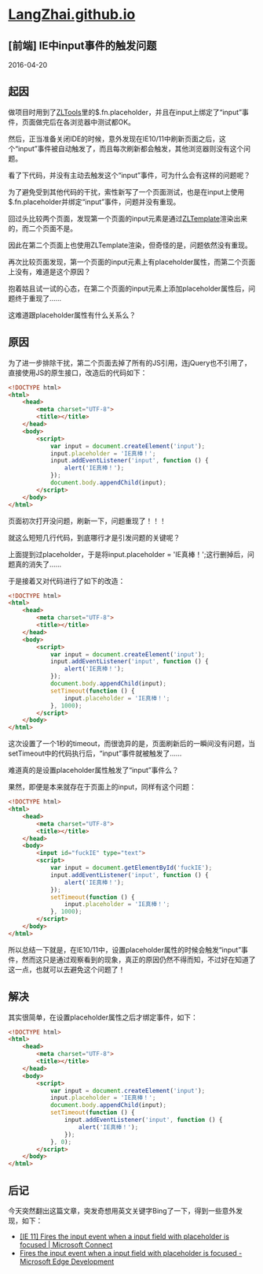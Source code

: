 # [LangZhai.github.io](https://langzhai.github.io)

## __[前端] IE中input事件的触发问题__

2016-04-20

## 起因

做项目时用到了[ZLTools](https://github.com/LangZhai/ZLTools)里的$.fn.placeholder，并且在input上绑定了“input”事件，页面做完后在各浏览器中测试都OK。

然后，正当准备关闭IDE的时候，意外发现在IE10/11中刷新页面之后，这个“input”事件被自动触发了，而且每次刷新都会触发，其他浏览器则没有这个问题。

看了下代码，并没有主动去触发这个“input”事件，可为什么会有这样的问题呢？

为了避免受到其他代码的干扰，索性新写了一个页面测试，也是在input上使用$.fn.placeholder并绑定“input”事件，问题并没有重现。

回过头比较两个页面，发现第一个页面的input元素是通过[ZLTemplate](https://github.com/LangZhai/ZLTemplate)渲染出来的，而二个页面不是。

因此在第二个页面上也使用ZLTemplate渲染，但奇怪的是，问题依然没有重现。

再次比较页面发现，第一个页面的input元素上有placeholder属性，而第二个页面上没有，难道是这个原因？

抱着姑且试一试的心态，在第二个页面的input元素上添加placeholder属性后，问题终于重现了……

这难道跟placeholder属性有什么关系么？

## 原因

为了进一步排除干扰，第二个页面去掉了所有的JS引用，连jQuery也不引用了，直接使用JS的原生接口，改造后的代码如下：

```html
<!DOCTYPE html>
<html>
    <head>
        <meta charset="UTF-8">
        <title></title>
    </head>
    <body>
        <script>
            var input = document.createElement('input');
            input.placeholder = 'IE真棒！';
            input.addEventListener('input', function () {
                alert('IE真棒！');
            });
            document.body.appendChild(input);
        </script>
    </body>
</html>
```

页面初次打开没问题，刷新一下，问题重现了！！！

就这么短短几行代码，到底哪行才是引发问题的关键呢？

上面提到过placeholder，于是将input.placeholder = 'IE真棒！';这行删掉后，问题真的消失了……

于是接着又对代码进行了如下的改造：

```html
<!DOCTYPE html>
<html>
    <head>
        <meta charset="UTF-8">
        <title></title>
    </head>
    <body>
        <script>
            var input = document.createElement('input');
            input.addEventListener('input', function () {
                alert('IE真棒！');
            });
            document.body.appendChild(input);
            setTimeout(function () {
                input.placeholder = 'IE真棒！';
            }, 1000);
        </script>
    </body>
</html>
```

这次设置了一个1秒的timeout，而很诡异的是，页面刷新后的一瞬间没有问题，当setTimeout中的代码执行后，“input”事件就被触发了……

难道真的是设置placeholder属性触发了“input”事件么？

果然，即便是本来就存在于页面上的input，同样有这个问题：

```html
<!DOCTYPE html>
<html>
    <head>
        <meta charset="UTF-8">
        <title></title>
    </head>
    <body>
        <input id="fuckIE" type="text">
        <script>
            var input = document.getElementById('fuckIE');
            input.addEventListener('input', function () {
                alert('IE真棒！');
            });
            setTimeout(function () {
                input.placeholder = 'IE真棒！';
            }, 1000);
        </script>
    </body>
</html>
```

所以总结一下就是，在IE10/11中，设置placeholder属性的时候会触发“input”事件，然而这只是通过观察看到的现象，真正的原因仍然不得而知，不过好在知道了这一点，也就可以去避免这个问题了！

## 解决

其实很简单，在设置placeholder属性之后才绑定事件，如下：

```html
<!DOCTYPE html>
<html>
    <head>
        <meta charset="UTF-8">
        <title></title>
    </head>
    <body>
        <script>
            var input = document.createElement('input');
            input.placeholder = 'IE真棒！';
            document.body.appendChild(input);
            setTimeout(function () {
                input.addEventListener('input', function () {
                    alert('IE真棒！');
                });
            }, 0);
        </script>
    </body>
</html>
```

## 后记

今天突然翻出这篇文章，突发奇想用英文关键字Bing了一下，得到一些意外发现，如下：

* [[IE 11] Fires the input event when a input field with placeholder is focused \| Microsoft Connect](https://connect.microsoft.com/IE/feedback/details/885747/ie-11-fires-the-input-event-when-a-input-field-with-placeholder-is-focused)
* [Fires the input event when a input field with placeholder is focused - Microsoft Edge Development](https://developer.microsoft.com/en-us/microsoft-edge/platform/issues/274987)